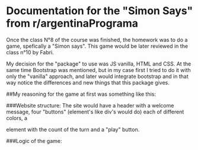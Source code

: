 # Documentation for the "Simon Says" from r/argentinaPrograma

Once the class N°8 of the course was finished, the homework was to do a game, spefically a "Simon says". This game would be later reviewed in the class n°10 by Fabri.

My decision for the "package" to use was JS vanilla, HTML and CSS. At the same time Bootstrap was mentioned, but in my case first I tried to do it with only the "vanilla" approach, and later would integrate bootstrap and in that way notice the differences and new things that this package gives.

##My reasoning for the game at first was something like this:

###Website structure:
The site would have a header with a welcome message, four "buttons" (element's like div's would do) each of different colors, a <p> element with the count of the turn and a "play" button. 

###Logic of the game:
